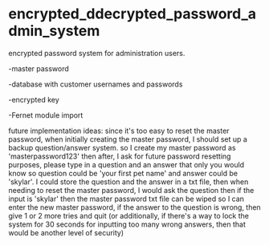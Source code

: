 # encrypted_ddecrypted_password_admin_system

encrypted password system for administration users.

-master password

-database with customer usernames and passwords

-encrypted key 

-Fernet module import



future implementation ideas:
since it's too easy to reset the master password, when initially creating the master password,
I should set up a backup question/answer system. so I create my master password as 'masterpassword123' then after, 
I ask for future password resetting purposes, please type in a question and an answer that only you would know so question could be 'your first pet name' and 
answer could be 'skylar'. I could store the question and the answer in a txt file, then when needing to reset the master password, 
I would ask the question then if the input is 'skylar' then the master password txt file can be wiped so I can enter the new master password, 
if the answer to the question is wrong, then give 1 or 2 more tries and quit (or additionally, 
if there's a way to lock the system for 30 seconds for inputting too many wrong answers, then that would be another level of security)
